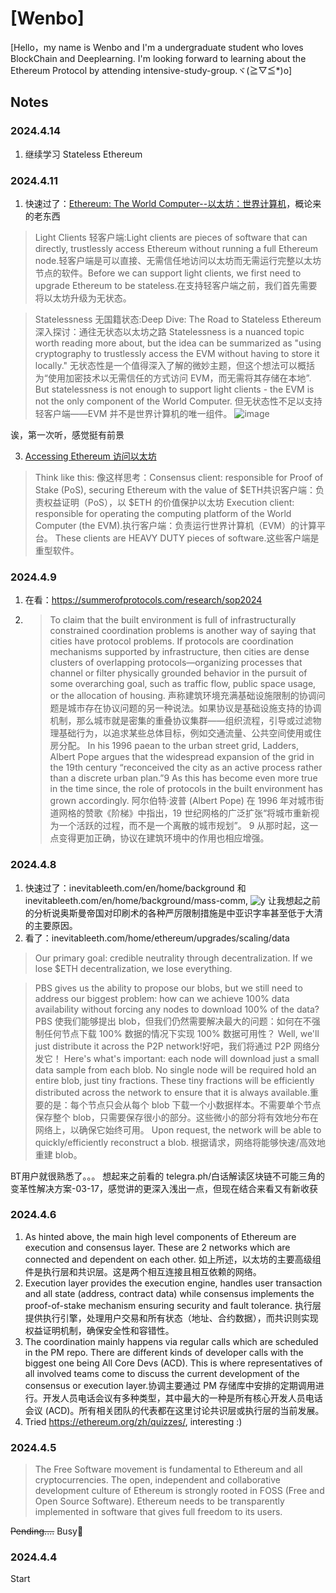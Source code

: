 # [Wenbo]

[Hello，my name is Wenbo and I'm a undergraduate student who loves BlockChain and Deeplearning. I'm looking forward to learning about the Ethereum Protocol by attending intensive-study-group.ヾ(≧▽≦*)o]

## Notes
### 2024.4.14
1. 继续学习 Stateless Ethereum

### 2024.4.11
1. 快速过了：[Ethereum: The World Computer--以太坊：世界计算机](https://inevitableeth.com/en/home/ethereum/world-computer)，概论来的老东西
> Light Clients 轻客户端:Light clients are pieces of software that can directly, trustlessly access Ethereum without running a full Ethereum node.轻客户端是可以直接、无需信任地访问以太坊而无需运行完整以太坊节点的软件。Before we can support light clients, we first need to upgrade Ethereum to be stateless.在支持轻客户端之前，我们首先需要将以太坊升级为无状态。

> Statelessness  无国籍状态:Deep Dive: The Road to Stateless Ethereum深入探讨：通往无状态以太坊之路
Statelessness is a nuanced topic worth reading more about, but the idea can be summarized as "using cryptography to trustlessly access the EVM without having to store it locally."
无状态性是一个值得深入了解的微妙主题，但这个想法可以概括为“使用加密技术以无需信任的方式访问 EVM，而无需将其存储在本地”. But statelessness is not enough to support light clients - the EVM is not the only component of the World Computer. 但无状态性不足以支持轻客户端——EVM 并不是世界计算机的唯一组件。
> ![image](https://github.com/brucexu-eth/intensive-ethereum-protocol-study-group/assets/78262508/1fa7eeba-200b-4d19-b1ac-ce179b70f6da)

诶，第一次听，感觉挺有前景

3. [Accessing Ethereum  访问以太坊](https://inevitableeth.com/home/ethereum/network/node/accessing-ethereum)
  > Think like this: 像这样思考：Consensus client: responsible for Proof of Stake (PoS), securing Ethereum with the value of $ETH共识客户端：负责权益证明（PoS），以 $ETH 的价值保护以太坊
Execution client: responsible for operating the computing platform of the World Computer (the EVM).执行客户端：负责运行世界计算机（EVM）的计算平台。
These clients are HEAVY DUTY pieces of software.这些客户端是重型软件。

### 2024.4.9
1. 在看：https://summerofprotocols.com/research/sop2024
  2. > To claim that the built environment is full of infrastructurally constrained coordination problems is another way of saying that cities have protocol problems. If protocols are coordination mechanisms supported by infrastructure, then cities are dense clusters of overlapping protocols—organizing processes that channel or filter physically grounded behavior in the pursuit of some overarching goal, such as traffic flow, public space usage, or the allocation of housing.
声称建筑环境充满基础设施限制的协调问题是城市存在协议问题的另一种说法。如果协议是基础设施支持的协调机制，那么城市就是密集的重叠协议集群——组织流程，引导或过滤物理基础行为，以追求某些总体目标，例如交通流量、公共空间使用或住房分配。
In his 1996 paean to the urban street grid, Ladders, Albert Pope argues that the widespread expansion of the grid in the 19th century “reconceived the city as an active process rather than a discrete urban plan.”9 As this has become even more true in the time since, the role of protocols in the built environment has grown accordingly.
阿尔伯特·波普 (Albert Pope) 在 1996 年对城市街道网格的赞歌《阶梯》中指出，19 世纪网格的广泛扩张“将城市重新视为一个活跃的过程，而不是一个离散的城市规划”。 9 从那时起，这一点变得更加正确，协议在建筑环境中的作用也相应增强。


### 2024.4.8
1. 快速过了：inevitableeth.com/en/home/background 和 inevitableeth.com/en/home/background/mass-comm, ![y](印刷技术传播图tps://github.com/brucexu-eth/intensive-ethereum-protocol-study-group/assets/78262508/4369768c-2735-4d2c-a6ce-12f205cad48c) 让我想起之前的分析说奥斯曼帝国对印刷术的各种严厉限制措施是中亚识字率甚至低于大清的主要原因。
2. 看了：inevitableeth.com/home/ethereum/upgrades/scaling/data
> Our primary goal: credible neutrality through decentralization. If we lose $ETH decentralization, we lose everything.

> PBS gives us the ability to propose our blobs, but we still need to address our biggest problem: how can we achieve 100% data availability without forcing any nodes to download 100% of the data?PBS 使我们能够提出 blob，但我们仍然需要解决最大的问题：如何在不强制任何节点下载 100% 数据的情况下实现 100% 数据可用性？
Well, we'll just distribute it across the P2P network!好吧，我们将通过 P2P 网络分发它！
Here's what's important: each node will download just a small data sample from each blob. No single node will be required hold an entire blob, just tiny fractions. These tiny fractions will be efficiently distributed across the network to ensure that it is always available.重要的是：每个节点只会从每个 blob 下载一个小数据样本。不需要单个节点保存整个 blob，只需要保存很小的部分。这些微小的部分将有效地分布在网络上，以确保它始终可用。
Upon request, the network will be able to quickly/efficiently reconstruct a blob. 根据请求，网络将能够快速/高效地重建 blob。

BT用户就很熟悉了。。。
想起来之前看的 telegra.ph/白话解读区块链不可能三角的变革性解决方案-03-17，感觉讲的更深入浅出一点，但现在结合来看又有新收获


### 2024.4.6
1. As hinted above, the main high level components of Ethereum are execution and consensus layer. These are 2 networks which are connected and dependent on each other.
如上所述，以太坊的主要高级组件是执行层和共识层。这是两个相互连接且相互依赖的网络。
2. Execution layer provides the execution engine, handles user transaction and all state (address, contract data) while consensus implements the proof-of-stake mechanism ensuring security and fault tolerance.
执行层提供执行引擎，处理用户交易和所有状态（地址、合约数据），而共识则实现权益证明机制，确保安全性和容错性。
3. The coordination mainly happens via regular calls which are scheduled in the PM repo. There are different kinds of developer calls with the biggest one being All Core Devs (ACD). This is where representatives of all involved teams come to discuss the current development of the consensus or execution layer.协调主要通过 PM 存储库中安排的定期调用进行。开发人员电话会议有多种类型，其中最大的一种是所有核心开发人员电话会议 (ACD)。所有相关团队的代表都在这里讨论共识层或执行层的当前发展。
4. Tried https://ethereum.org/zh/quizzes/, interesting :)

### 2024.4.5

> The Free Software movement is fundamental to Ethereum and all cryptocurrencies. The open, independent and collaborative development culture of Ethereum is strongly rooted in FOSS (Free and Open Source Software). Ethereum needs to be transparently implemented in software that gives full freedom to its users.

~~Pending....~~ Busy🥲

### 2024.4.4

Start
